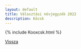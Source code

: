 ```yaml
---
layout: default
title: Választási névjegyzék 2022
description: Köcsk
---
```


{% include Kooxcsk.html %}

[Vissza](./)